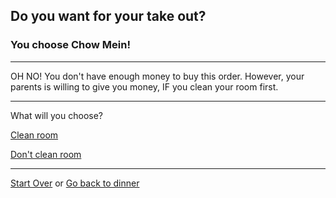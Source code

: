## Do you want for your take out?
### You choose Chow Mein!
---

OH NO! You don't have enough money to buy this order. However, your parents is willing to give you money, IF you clean your room first.

---
What will you choose?

[Clean room](clean.md)

[Don't clean room](not-clean.md)

---
[Start Over](../cooking-food.md)
or
[Go back to dinner](dinner.md)

